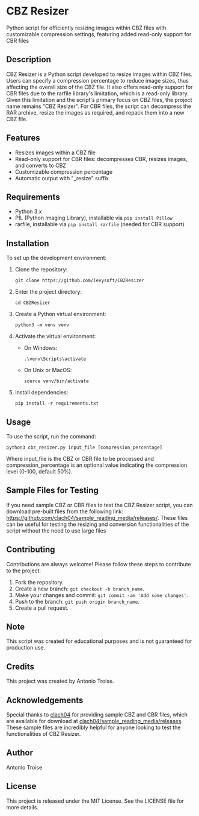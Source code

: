 # CBZ Resizer
Python script for efficiently resizing images within CBZ files with customizable compression settings, featuring added read-only support for CBR files

## Description
CBZ Resizer is a Python script developed to resize images within CBZ files. Users can specify a compression percentage to reduce image sizes, thus affecting the overall size of the CBZ file. It also offers read-only support for CBR files due to the rarfile library's limitation, which is a read-only library. Given this limitation and the script's primary focus on CBZ files, the project name remains "CBZ Resizer". For CBR files, the script can decompress the RAR archive, resize the images as required, and repack them into a new CBZ file.

## Features
- Resizes images within a CBZ file
- Read-only support for CBR files: decompresses CBR, resizes images, and converts to CBZ
- Customizable compression percentage
- Automatic output with "_resize" suffix

## Requirements
- Python 3.x
- PIL (Python Imaging Library), installable via `pip install Pillow`
- rarfile, installable via `pip install rarfile` (needed for CBR support)

## Installation
To set up the development environment:

1. Clone the repository:

   `git clone https://github.com/levysoft/CBZResizer`

2. Enter the project directory:

   `cd CBZResizer`

3. Create a Python virtual environment:

   `python3 -m venv venv`

4. Activate the virtual environment:

   - On Windows:
     ```
     .\venv\Scripts\activate
     ```
   - On Unix or MacOS:
     ```
     source venv/bin/activate
     ```
5. Install dependencies:

   `pip install -r requirements.txt`

## Usage
To use the script, run the command:

`python3 cbz_resizer.py input_file [compression_percentage]`

Where input_file is the CBZ or CBR file to be processed and compression_percentage is an optional value indicating the compression level (0-100, default 50%).

## Sample Files for Testing
If you need sample CBZ or CBR files to test the CBZ Resizer script, you can download pre-built files from the following link: https://github.com/clach04/sample_reading_media/releases/. These files can be useful for testing the resizing and conversion functionalities of the script without the need to use large files

## Contributing
Contributions are always welcome! Please follow these steps to contribute to the project:

1. Fork the repository.
2. Create a new branch: `git checkout -b branch_name`.
3. Make your changes and commit: `git commit -am 'Add some changes'`.
4. Push to the branch: `git push origin branch_name`.
5. Create a pull request.

## Note
This script was created for educational purposes and is not guaranteed for production use.

## Credits
This project was created by Antonio Troise.

## Acknowledgements
Special thanks to [clach04](https://github.com/clach04) for providing sample CBZ and CBR files, which are available for download at  [clach04/sample_reading_media/releases](https://github.com/clach04/sample_reading_media/releases/). These sample files are incredibly helpful for anyone looking to test the functionalities of CBZ Resizer.

## Author
Antonio Troise

## License
This project is released under the MIT License. See the LICENSE file for more details.
